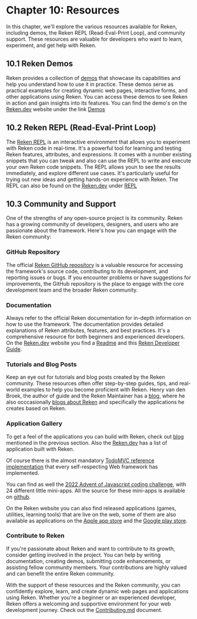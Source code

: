 # Chapter 10: Resources

In this chapter, we'll explore the various resources available for Reken, including demos, the Reken REPL (Read-Eval-Print Loop), and community support. These resources are valuable for developers who want to learn, experiment, and get help with Reken.

## 10.1 Reken Demos

Reken provides a collection of [demos](https://www.reken.dev/demo/index.html) that showcase its capabilities and help you understand how to use it in practice. These demos serve as practical examples for creating dynamic web pages, interactive forms, and other applications using Reken. You can access these demos to see Reken in action and gain insights into its features. You can find the demo's on the [Reken.dev](https://reken.dev) website under the link [Demos](https://www.reken.dev/demo/index.html)

## 10.2 Reken REPL (Read-Eval-Print Loop)

The [Reken REPL](https://www.reken.dev/repl/repl.html) is an interactive environment that allows you to experiment with Reken code in real-time. It's a powerful tool for learning and testing Reken features, attributes, and expressions. It comes with a number existing snippets that you can tweak and also can use the REPL to write and execute your own Reken code snippets. The REPL allows youn to see the results immediately, and explore different use cases. It's particularly useful for trying out new ideas and getting hands-on experience with Reken. The REPL can also be found on the [Reken.dev](https://reken.dev) under [REPL](https://www.reken.dev/repl/repl.html)

## 10.3 Community and Support

One of the strengths of any open-source project is its community. Reken has a growing community of developers, designers, and users who are passionate about the framework. Here's how you can engage with the Reken community:

### GitHub Repository

The official [Reken GitHub repository](https://github.com/hbroek/reken) is a valuable resource for accessing the framework's source code, contributing to its development, and reporting issues or bugs. If you encounter problems or have suggestions for improvements, the GitHub repository is the place to engage with the core development team and the broader Reken community.

### Documentation

Always refer to the official Reken documentation for in-depth information on how to use the framework. The documentation provides detailed explanations of Reken attributes, features, and best practices. It's a comprehensive resource for both beginners and experienced developers. On the [Reken.dev](https://reken.dev) website you find a [Readme](https://www.reken.dev/dist/README.html) and this [Reken Developer Guide](https://www.reken.dev/dist/documentation/developer-guide/toc.html).

### Tutorials and Blog Posts

Keep an eye out for tutorials and blog posts created by the Reken community. These resources often offer step-by-step guides, tips, and real-world examples to help you become proficient with Reken. Henry van den Broek, the author of guide and the Reken Maintainer has a [blog](https://blog.henryvandenbroek.com/), where he also occcasionally [blogs about Reken](https://blog.henryvandenbroek.com/tag/tech/) and specifically the applications he creates based on Reken.

### Application Gallery

To get a feel of the applications you can build with Reken, check out [blog](https://blog.henryvandenbroek.com/tag/tech/) mentioned in the previous section. Also the [Reken.dev](https://reken.dev) has a list of application built with Reken.

Of course there is the almost mandatory [TodoMVC reference implementation](https://www.henryvandenbroek.com/apps/reken-todomvc/index.html) that every self-respecting Web framework has implemented.

You can find as well the [2022 Advent of Javascript coding challenge](https://hbroek.github.io/AOJ-Reken/), with 24 different little mini-apps. All the source for these mini-apps is available on [github](https://github.com/hbroek/AOJ-Reken).

On the Reken website you can also find released applications (games, utilities, learning tools) that are live on the web, some of them are also available as applications on the [Apple app store](https://apps.apple.com/us/developer/henry-van-den-broek/id1083257041) and the [Google play store](https://play.google.com/store/apps/dev?id=8814357367682609687).

### Contribute to Reken

If you're passionate about Reken and want to contribute to its growth, consider getting involved in the project. You can help by writing documentation, creating demos, submitting code enhancements, or assisting fellow community members. Your contributions are highly valued and can benefit the entire Reken community.

With the support of these resources and the Reken community, you can confidently explore, learn, and create dynamic web pages and applications using Reken. Whether you're a beginner or an experienced developer, Reken offers a welcoming and supportive environment for your web development journey. Check out the [Contributing.md](https://github.com/hbroek/reken/blob/main/CONTRIBUTING.md) document.
